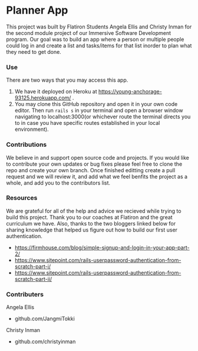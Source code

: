 # Planner App

This project was built by Flatiron Students Angela Ellis and Christy Inman for the second module project of our Immersive Software Development program. Our goal was to build an app where a person or multiple people could log in and create a list and tasks/items for that list inorder to plan what they need to get done.

### Use

There are two ways that you may access this app. 
1. We have it deployed on Heroku at https://young-anchorage-93125.herokuapp.com/ .
2. You may clone this GitHub repository and open it in your own code editor. Then run ```rails s``` in your terminal and open a browser window navigating to localhost:3000(or whichever route the terminal directs you to in case you have specific routes established in your local environment).

### Contributions

We believe in and support open source code and projects. If you would like to contribute your own updates or bug fixes please feel free to clone the repo and create your own branch. Once finished editting create a pull request and we will review it, and add what we feel benfits the project as a whole, and add you to the contributors list.

### Resources

We are grateful for all of the help and advice we recieved while trying to build this project.
Thank you to our coaches at Flatiron and the great curriculum we have.
Also, thanks to the two bloggers linked below for sharing knowledge that helped us figure out how to build our first user authentication.
  - https://firmhouse.com/blog/simple-signup-and-login-in-your-app-part-2/
  - https://www.sitepoint.com/rails-userpassword-authentication-from-scratch-part-i/
  - https://www.sitepoint.com/rails-userpassword-authentication-from-scratch-part-ii/
  
### Contributers
Angela Ellis 
  - github.com/JangmiTokki
  
Christy Inman
  - github.com/christyinman

